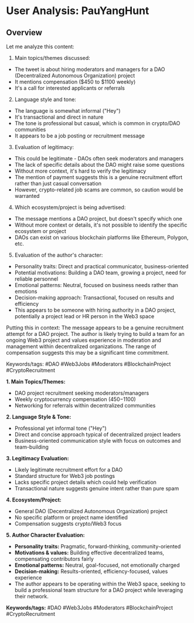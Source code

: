 # User Analysis: PauYangHunt

## Overview

<think>
Let me analyze this content:

1. Main topics/themes discussed:
- The tweet is about hiring moderators and managers for a DAO (Decentralized Autonomous Organization) project
- It mentions compensation ($450 to $1100 weekly)
- It's a call for interested applicants or referrals

2. Language style and tone:
- The language is somewhat informal ("Hey")
- It's transactional and direct in nature
- The tone is professional but casual, which is common in crypto/DAO communities
- It appears to be a job posting or recruitment message

3. Evaluation of legitimacy:
- This could be legitimate - DAOs often seek moderators and managers
- The lack of specific details about the DAO might raise some questions
- Without more context, it's hard to verify the legitimacy
- The mention of payment suggests this is a genuine recruitment effort rather than just casual conversation
- However, crypto-related job scams are common, so caution would be warranted

4. Which ecosystem/project is being advertised:
- The message mentions a DAO project, but doesn't specify which one
- Without more context or details, it's not possible to identify the specific ecosystem or project
- DAOs can exist on various blockchain platforms like Ethereum, Polygon, etc.

5. Evaluation of the author's character:
- Personality traits: Direct and practical communicator, business-oriented
- Potential motivations: Building a DAO team, growing a project, need for reliable personnel
- Emotional patterns: Neutral, focused on business needs rather than emotions
- Decision-making approach: Transactional, focused on results and efficiency
- This appears to be someone with hiring authority in a DAO project, potentially a project lead or HR person in the Web3 space

Putting this in context: The message appears to be a genuine recruitment attempt for a DAO project. The author is likely trying to build a team for an ongoing Web3 project and values experience in moderation and management within decentralized organizations. The range of compensation suggests this may be a significant time commitment.

Keywords/tags: #DAO #Web3Jobs #Moderators #BlockchainProject #CryptoRecruitment
</think>

**1. Main Topics/Themes:**
- DAO project recruitment seeking moderators/managers
- Weekly cryptocurrency compensation ($450-$1100)
- Networking for referrals within decentralized communities

**2. Language Style & Tone:**
- Professional yet informal tone ("Hey")
- Direct and concise approach typical of decentralized project leaders
- Business-oriented communication style with focus on outcomes and team-building

**3. Legitimacy Evaluation:**
- Likely legitimate recruitment effort for a DAO
- Standard structure for Web3 job postings
- Lacks specific project details which could help verification
- Transactional nature suggests genuine intent rather than pure spam

**4. Ecosystem/Project:**
- General DAO (Decentralized Autonomous Organization) project
- No specific platform or project name identified
- Compensation suggests crypto/Web3 focus

**5. Author Character Evaluation:**
- **Personality traits:** Pragmatic, forward-thinking, community-oriented
- **Motivations & values:** Building effective decentralized teams, compensating contributors fairly
- **Emotional patterns:** Neutral, goal-focused, not emotionally charged
- **Decision-making:** Results-oriented, efficiency-focused, values experience
- The author appears to be operating within the Web3 space, seeking to build a professional team structure for a DAO project while leveraging their network.

**Keywords/tags:** #DAO #Web3Jobs #Moderators #BlockchainProject #CryptoRecruitment